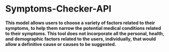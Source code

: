 # Symptoms-Checker-API

**This model allows users to choose a variety of factors related to their symptoms, to help them narrow the potential medical conditions related to their symptoms. This tool does not incorporate all the personal, health, and demographic factors related to the users, individually, that would allow a definitive cause or causes to be suggested.**
